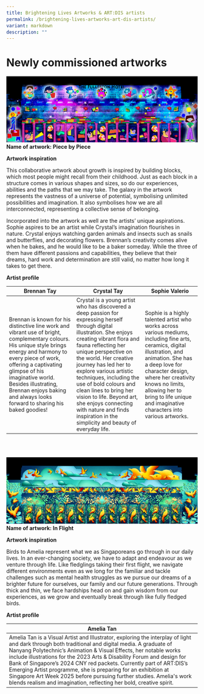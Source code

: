 ```yaml
---
title: Brightening Lives Artworks & ART:DIS artists
permalink: /brightening-lives-artworks-art-dis-artists/
variant: markdown
description: ""
---
```


# Newly commissioned artworks


![Artwork called "Piece By Piece"](/images/Piece_by_piece.png)
**Name of artwork: Piece by Piece**

**Artwork inspiration**

This collaborative artwork about growth is inspired by building blocks, which most people might recall from their childhood. Just as each block in a structure comes in various shapes and sizes, so do our experiences, abilities and the paths that we may take. The galaxy in the artwork represents the vastness of a universe of potential, symbolising unlimited possibilities and imagination. It also symbolises how we are all interconnected, representing a collective sense of belonging.

Incorporated into the artwork as well are the artists’ unique aspirations. Sophie aspires to be an artist while Crystal’s imagination flourishes in nature. Crystal enjoys watching garden animals and insects such as snails and butterflies, and decorating flowers. Brennan’s creativity comes alive when he bakes, and he would like to be a baker someday. While the three of them have different passions and capabilities, they believe that their dreams, hard work and determination are still valid, no matter how long it takes to get there.


**Artist profile**

|  Brennan Tay | Crystal Tay | Sophie Valerio |
| -------- | -------- | -------- |
| Brennan is known for his distinctive line work and vibrant use of bright, complementary colours. His unique style brings energy and harmony to every piece of work, offering a captivating glimpse of his imaginative world. Besides illustrating, Brennan enjoys baking and always looks forward to sharing his baked goodies! | Crystal is a young artist who has discovered a deep passion for expressing herself through digital illustration. She enjoys creating vibrant flora and fauna reflecting her unique perspective on the world. Her creative journey has led her to explore various artistic techniques, including the use of bold colours and clean lines to bring her vision to life. Beyond art, she enjoys connecting with nature and finds inspiration in the simplicity and beauty of everyday life.     | Sophie is a highly talented artist who works across various mediums, including fine arts, ceramics, digital illustration, and animation. She has a deep love for character design, where her creativity knows no limits, allowing her to bring to life unique and imaginative characters into various artworks.     |


<br><br>

![Image of an Artwork called "In Flight"](/images/In_Flight.png)
**Name of artwork: In Flight**

**Artwork inspiration**

Birds to&nbsp;Amelia represent what we as Singaporeans go through in our daily lives. In an ever-changing society, we have to adapt and endeavour as we venture through life. Like fledglings taking their first flight, we navigate different environments even as we long for the familiar and tackle challenges such as mental health struggles as we pursue our dreams of a brighter future for ourselves, our family and our future generations. Through thick and thin, we face hardships head on and gain wisdom from our experiences, as we grow and eventually break through like fully fledged birds.

**Artist profile**


| Amelia Tan |
| -------- |
| Amelia Tan is a Visual Artist and Illustrator, exploring the interplay of light and dark through both traditional and digital media. A graduate of Nanyang Polytechnic’s Animation &amp; Visual Effects, her notable works include illustrations for the 2023 Arts &amp; Disability Forum and design for Bank of Singapore’s 2024 CNY red packets. Currently part of ART:DIS’s Emerging Artist programme, she is preparing for an exhibition at Singapore Art Week 2025 before pursuing further studies. Amelia's work blends realism and imagination, reflecting her bold, creative spirit.     | 

<br><br>




